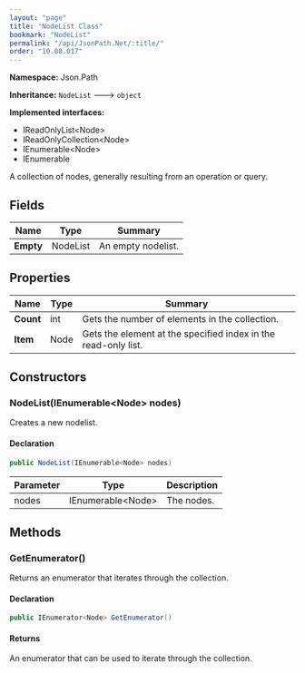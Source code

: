```yaml
---
layout: "page"
title: "NodeList Class"
bookmark: "NodeList"
permalink: "/api/JsonPath.Net/:title/"
order: "10.08.017"
---
```

**Namespace:** Json.Path

**Inheritance:**
`NodeList`
 🡒 
`object`

**Implemented interfaces:**

- IReadOnlyList\<Node\>
- IReadOnlyCollection\<Node\>
- IEnumerable\<Node\>
- IEnumerable

A collection of nodes, generally resulting from an operation or query.

## Fields

| Name | Type | Summary |
|---|---|---|
| **Empty** | NodeList | An empty nodelist. |

## Properties

| Name | Type | Summary |
|---|---|---|
| **Count** | int | Gets the number of elements in the collection. |
| **Item** | Node | Gets the element at the specified index in the read-only list. |

## Constructors

### NodeList(IEnumerable\<Node\> nodes)

Creates a new nodelist.

#### Declaration

```c#
public NodeList(IEnumerable<Node> nodes)
```

| Parameter | Type | Description |
|---|---|---|
| nodes | IEnumerable\<Node\> | The nodes. |


## Methods

### GetEnumerator()

Returns an enumerator that iterates through the collection.

#### Declaration

```c#
public IEnumerator<Node> GetEnumerator()
```


#### Returns

An enumerator that can be used to iterate through the collection.

